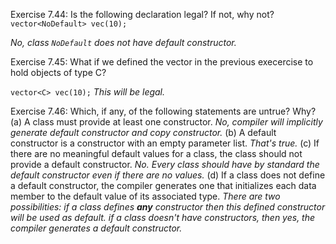 Exercise 7.44: Is the following declaration legal? If not, why not?
`vector<NoDefault> vec(10);`

_No, class `NoDefault` does not have default constructor._

Exercise 7.45: What if we defined the vector in the previous execercise to
hold objects of type C?

`vector<C> vec(10);`
_This will be legal._

Exercise 7.46: Which, if any, of the following statements are untrue? Why?
(a) A class must provide at least one constructor.
_No, compiler will implicitly generate default constructor and copy constructor._
(b) A default constructor is a constructor with an empty parameter list.
_That's true._
(c) If there are no meaningful default values for a class, the class should not
provide a default constructor.
_No. Every class should have by standard the default constructor even if there are no values._
(d) If a class does not define a default constructor, the compiler generates
one that initializes each data member to the default value of its associated
type.
_There are two possibilities:_
_if a class defines __any__ constructor then this defined constructor will be used as default._
_if a class doesn't have constructors, then yes, the compiler generates a default constructor._